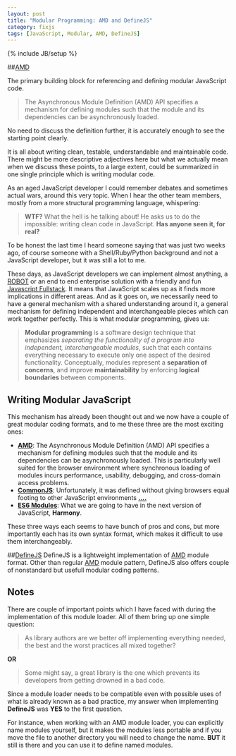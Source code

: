 ```yaml
---
layout: post
title: "Modular Programming: AMD and DefineJS"
category: fixjs
tags: [JavaScript, Modular, AMD, DefineJS]
---
```

{% include JB/setup %}

##[AMD](https://github.com/amdjs/amdjs-api)

The primary building block for referencing and defining modular JavaScript code.

> The Asynchronous Module Definition (AMD) API specifies a mechanism for defining modules such that the module and its dependencies can be asynchronously loaded.

No need to discuss the definition further, it is accurately enough to see the starting point clearly.

It is all about writing clean, testable, understandable and maintainable code. There might be more descriptive adjectives here but what we actually mean when we discuss these points, to a large extent, could be summarized in one single principle which is writing modular code.

As an aged JavaScript developer I could remember debates and sometimes actual wars, around this very topic. When I hear the other team members, mostly from a more structural programming language, whispering:

> **WTF?** What the hell is he talking about! He asks us to do the impossible: writing clean code in JavaScript. **Has anyone seen it, for real?**

To be honest the last time I heard someone saying that was just two weeks ago, of course someone with a Shell/Ruby/Python background and not a JavaScript developer, but it was still a lot to me.

These days, as JavaScript developers we can implement almost anything, a [ROBOT](http://cylonjs.com/) or an end to end enterprise solution with a friendly and fun [Javascript Fullstack](http://mean.io/).
It means that JavaScript scales up as it finds more  implications in different areas. And as it goes on, we necessarily need to have a general mechanism with a shared understanding around it, a general mechanism for defining independent and interchangeable pieces which can work together perfectly. This is what modular programming, gives us:


>**Modular programming** is a software design technique that emphasizes *separating the functionality of a program into independent, interchangeable modules*, such that each contains everything necessary to execute only one aspect of the desired functionality. Conceptually, modules represent a **separation of concerns**, and improve **maintainability** by enforcing **logical boundaries** between components.

## Writing Modular JavaScript
This mechanism has already been thought out and we now have a couple of great modular coding formats, and to me these three are the most exciting ones:

* [**AMD**](https://github.com/amdjs/amdjs-api/blob/master/AMD.md): The Asynchronous Module Definition (AMD) API specifies a mechanism for defining modules such that the module and its dependencies can be asynchronously loaded. This is particularly well suited for the browser environment where synchronous loading of modules incurs performance, usability, debugging, and cross-domain access problems.
* [**CommonJS**](http://wiki.commonjs.org/wiki/CommonJS): Unfortunately, it was defined without giving browsers equal footing to other JavaScript environments **[....](http://requirejs.org/docs/commonjs.html)**
* [**ES6 Modules**](http://calculist.org/blog/2012/03/29/synchronous-module-loading-in-es6/): What we are going to have in the next version of JavaScript, **Harmony**.

These three ways each seems to have bunch of pros and cons, but more importantly each has its own syntax format, which makes it difficult to use them interchangeably.

##[DefineJS](https://github.com/fixjs/define.js)
DefineJS is a lightweight implementation of [AMD](https://github.com/amdjs/amdjs-api) module format. Other than regular [AMD](https://github.com/amdjs/amdjs-api) module pattern, DefineJS also offers couple of nonstandard but usefull modular coding patterns.

## Notes
There are couple of important points which I have faced with during the implementation of this module loader. All of them bring up one simple question:

> As library authors are we better off implementing everything needed, the best and the worst practices all mixed together?

**OR**

> Some might say, a great library is the one which prevents its developers from getting drowned in a bad code.

Since a module loader needs to be compatible even with possible uses of what is already known as a bad practice, my answer when implementing **DefineJS** was **YES** to the first question.

For instance, when working with an AMD module loader, you can explicitly name modules yourself, but it makes the modules less portable and if you move the file to another directory you will need to change the name. **BUT** it still is there and you can use it to define named modules.